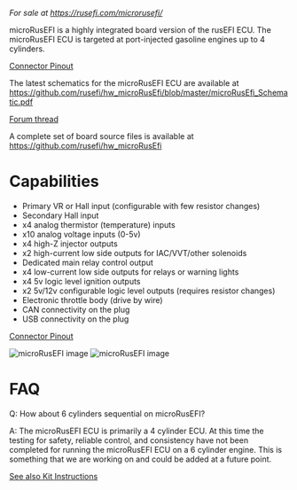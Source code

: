 *For sale at https://rusefi.com/microrusefi/*


microRusEFI is a highly integrated board version of the rusEFI ECU. The microRusEFI ECU is targeted at port-injected
gasoline engines up to 4 cylinders. 

[Connector Pinout](Hardware-microRusEfi-wiring)

The latest schematics for the microRusEFI ECU are available at https://github.com/rusefi/hw_microRusEfi/blob/master/microRusEfi_Schematic.pdf

[Forum thread](https://rusefi.com/forum/viewtopic.php?f=4&t=1538)

A complete set of board source files is available at https://github.com/rusefi/hw_microRusEfi

# Capabilities
* Primary VR or Hall input (configurable with few resistor changes)
* Secondary Hall input
* x4 analog thermistor (temperature) inputs
* x10 analog voltage inputs (0-5v)
* x4 high-Z injector outputs
* x2 high-current low side outputs for IAC/VVT/other solenoids
* Dedicated main relay control output 
* x4 low-current low side outputs for relays or warning lights 
* x4 5v logic level ignition outputs
* x2 5v/12v configurable logic level outputs (requires resistor changes)
* Electronic throttle body (drive by wire)
* CAN connectivity on the plug
* USB connectivity on the plug 

[Connector Pinout](Hardware-microRusEfi-wiring)


![microRusEFI image](https://user-images.githubusercontent.com/5051341/80747087-806e9d00-8ae8-11ea-983e-330dfc6e3015.jpg)
![microRusEFI image](https://user-images.githubusercontent.com/5051341/80747096-849aba80-8ae8-11ea-862c-d124ef75f06a.jpg)

# FAQ

Q: How about 6 cylinders sequential on microRusEFI?

A: The microRusEFI ECU is primarily a 4 cylinder ECU. At this time the testing for safety, reliable control, and consistency have not been completed for running the microRusEFI ECU on a 6 cylinder engine. This is something that we are working on and could be added at a future point. 

[See also Kit Instructions](Hardware-microRusEfi-kit-instructions)